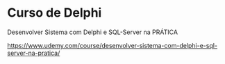 # Curso de Delphi
Desenvolver Sistema com Delphi e SQL-Server na PRÁTICA

https://www.udemy.com/course/desenvolver-sistema-com-delphi-e-sql-server-na-pratica/
